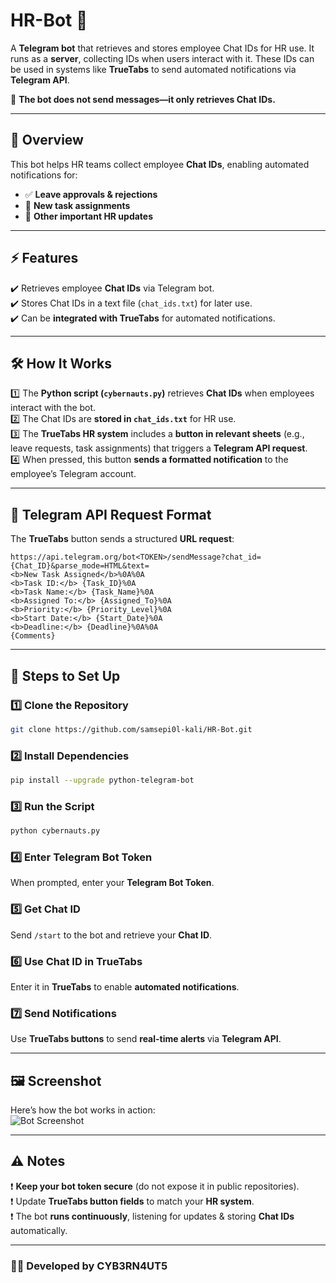 # HR-Bot 🚀  
A **Telegram bot** that retrieves and stores employee Chat IDs for HR use. It runs as a **server**, collecting IDs when users interact with it. These IDs can be used in systems like **TrueTabs** to send automated notifications via **Telegram API**.  

🔹 **The bot does not send messages—it only retrieves Chat IDs.**  

---

## 📌 Overview  
This bot helps HR teams collect employee **Chat IDs**, enabling automated notifications for:  
- ✅ **Leave approvals & rejections**  
- 📌 **New task assignments**  
- 🏢 **Other important HR updates**  

---

## ⚡ Features  
✔️ Retrieves employee **Chat IDs** via Telegram bot.  
✔️ Stores Chat IDs in a text file (`chat_ids.txt`) for later use.  
✔️ Can be **integrated with TrueTabs** for automated notifications.  

---

## 🛠 How It Works  
1️⃣ The **Python script (`cybernauts.py`)** retrieves **Chat IDs** when employees interact with the bot.  
2️⃣ The Chat IDs are **stored in `chat_ids.txt`** for HR use.  
3️⃣ The **TrueTabs HR system** includes a **button in relevant sheets** (e.g., leave requests, task assignments) that triggers a **Telegram API request**.  
4️⃣ When pressed, this button **sends a formatted notification** to the employee’s Telegram account.  

---

## 📩 Telegram API Request Format  
The **TrueTabs** button sends a structured **URL request**:  
```
https://api.telegram.org/bot<TOKEN>/sendMessage?chat_id={Chat_ID}&parse_mode=HTML&text=
<b>New Task Assigned</b>%0A%0A
<b>Task ID:</b> {Task_ID}%0A
<b>Task Name:</b> {Task_Name}%0A
<b>Assigned To:</b> {Assigned_To}%0A
<b>Priority:</b> {Priority_Level}%0A
<b>Start Date:</b> {Start_Date}%0A
<b>Deadline:</b> {Deadline}%0A%0A
{Comments}
```

---

## 📝 Steps to Set Up  

### 1️⃣ Clone the Repository  
```sh
git clone https://github.com/samsepi0l-kali/HR-Bot.git
```

### 2️⃣ Install Dependencies  
```sh
pip install --upgrade python-telegram-bot
```

### 3️⃣ Run the Script  
```sh
python cybernauts.py
```

### 4️⃣ Enter Telegram Bot Token  
When prompted, enter your **Telegram Bot Token**.

### 5️⃣ Get Chat ID  
Send `/start` to the bot and retrieve your **Chat ID**.

### 6️⃣ Use Chat ID in TrueTabs  
Enter it in **TrueTabs** to enable **automated notifications**.

### 7️⃣ Send Notifications  
Use **TrueTabs buttons** to send **real-time alerts** via **Telegram API**.

---

## 🖼 Screenshot  
Here’s how the bot works in action:  
![Bot Screenshot](images/bot_screenshot.png)  

---

## ⚠️ Notes  
❗ **Keep your bot token secure** (do not expose it in public repositories).  
❗ Update **TrueTabs button fields** to match your **HR system**.  
❗ The bot **runs continuously**, listening for updates & storing **Chat IDs** automatically.  

---

### 👨‍💻 Developed by **CYB3RN4UT5**  

